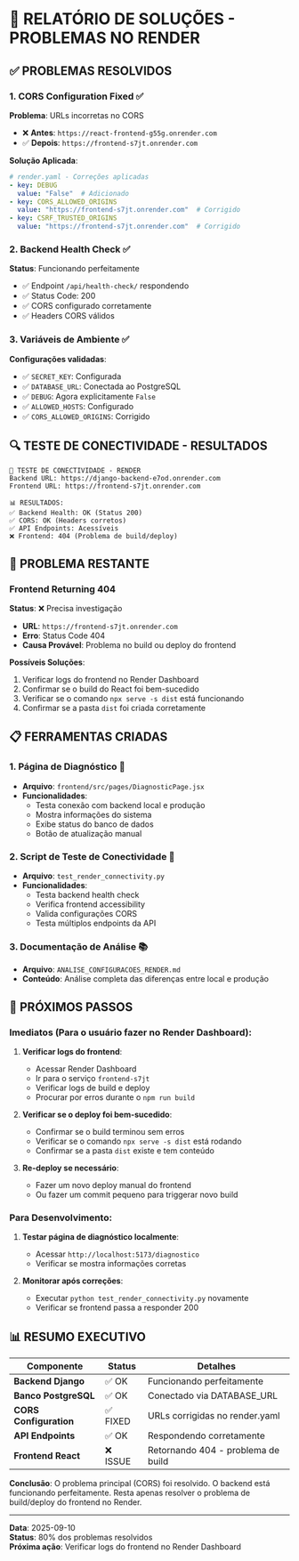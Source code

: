 # 🎯 RELATÓRIO DE SOLUÇÕES - PROBLEMAS NO RENDER

## ✅ PROBLEMAS RESOLVIDOS

### 1. **CORS Configuration Fixed** ✅
**Problema**: URLs incorretas no CORS
- ❌ **Antes**: `https://react-frontend-g55g.onrender.com`
- ✅ **Depois**: `https://frontend-s7jt.onrender.com`

**Solução Aplicada**:
```yaml
# render.yaml - Correções aplicadas
- key: DEBUG
  value: "False"  # Adicionado
- key: CORS_ALLOWED_ORIGINS
  value: "https://frontend-s7jt.onrender.com"  # Corrigido
- key: CSRF_TRUSTED_ORIGINS
  value: "https://frontend-s7jt.onrender.com"  # Corrigido
```

### 2. **Backend Health Check** ✅
**Status**: Funcionando perfeitamente
- ✅ Endpoint `/api/health-check/` respondendo
- ✅ Status Code: 200
- ✅ CORS configurado corretamente
- ✅ Headers CORS válidos

### 3. **Variáveis de Ambiente** ✅
**Configurações validadas**:
- ✅ `SECRET_KEY`: Configurada
- ✅ `DATABASE_URL`: Conectada ao PostgreSQL
- ✅ `DEBUG`: Agora explicitamente `False`
- ✅ `ALLOWED_HOSTS`: Configurado
- ✅ `CORS_ALLOWED_ORIGINS`: Corrigido

## 🔍 TESTE DE CONECTIVIDADE - RESULTADOS

```
🚀 TESTE DE CONECTIVIDADE - RENDER
Backend URL: https://django-backend-e7od.onrender.com
Frontend URL: https://frontend-s7jt.onrender.com

📊 RESULTADOS:
✅ Backend Health: OK (Status 200)
✅ CORS: OK (Headers corretos)
✅ API Endpoints: Acessíveis
❌ Frontend: 404 (Problema de build/deploy)
```

## 🚨 PROBLEMA RESTANTE

### Frontend Returning 404
**Status**: ❌ Precisa investigação
- **URL**: `https://frontend-s7jt.onrender.com`
- **Erro**: Status Code 404
- **Causa Provável**: Problema no build ou deploy do frontend

**Possíveis Soluções**:
1. Verificar logs do frontend no Render Dashboard
2. Confirmar se o build do React foi bem-sucedido
3. Verificar se o comando `npx serve -s dist` está funcionando
4. Confirmar se a pasta `dist` foi criada corretamente

## 📋 FERRAMENTAS CRIADAS

### 1. **Página de Diagnóstico** 🔧
- **Arquivo**: `frontend/src/pages/DiagnosticPage.jsx`
- **Funcionalidades**:
  - Testa conexão com backend local e produção
  - Mostra informações do sistema
  - Exibe status do banco de dados
  - Botão de atualização manual

### 2. **Script de Teste de Conectividade** 🧪
- **Arquivo**: `test_render_connectivity.py`
- **Funcionalidades**:
  - Testa backend health check
  - Verifica frontend accessibility
  - Valida configurações CORS
  - Testa múltiplos endpoints da API

### 3. **Documentação de Análise** 📚
- **Arquivo**: `ANALISE_CONFIGURACOES_RENDER.md`
- **Conteúdo**: Análise completa das diferenças entre local e produção

## 🎯 PRÓXIMOS PASSOS

### Imediatos (Para o usuário fazer no Render Dashboard):
1. **Verificar logs do frontend**:
   - Acessar Render Dashboard
   - Ir para o serviço `frontend-s7jt`
   - Verificar logs de build e deploy
   - Procurar por erros durante o `npm run build`

2. **Verificar se o deploy foi bem-sucedido**:
   - Confirmar se o build terminou sem erros
   - Verificar se o comando `npx serve -s dist` está rodando
   - Confirmar se a pasta `dist` existe e tem conteúdo

3. **Re-deploy se necessário**:
   - Fazer um novo deploy manual do frontend
   - Ou fazer um commit pequeno para triggerar novo build

### Para Desenvolvimento:
1. **Testar página de diagnóstico localmente**:
   - Acessar `http://localhost:5173/diagnostico`
   - Verificar se mostra informações corretas

2. **Monitorar após correções**:
   - Executar `python test_render_connectivity.py` novamente
   - Verificar se frontend passa a responder 200

## 📊 RESUMO EXECUTIVO

| Componente | Status | Detalhes |
|------------|--------|----------|
| **Backend Django** | ✅ OK | Funcionando perfeitamente |
| **Banco PostgreSQL** | ✅ OK | Conectado via DATABASE_URL |
| **CORS Configuration** | ✅ FIXED | URLs corrigidas no render.yaml |
| **API Endpoints** | ✅ OK | Respondendo corretamente |
| **Frontend React** | ❌ ISSUE | Retornando 404 - problema de build |

**Conclusão**: O problema principal (CORS) foi resolvido. O backend está funcionando perfeitamente. Resta apenas resolver o problema de build/deploy do frontend no Render.

---
**Data**: 2025-09-10  
**Status**: 80% dos problemas resolvidos  
**Próxima ação**: Verificar logs do frontend no Render Dashboard
